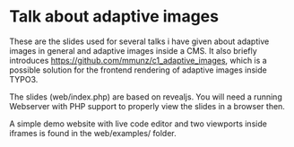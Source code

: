 # Talk about adaptive images

These are the slides used for several talks i have given about adaptive images in general and adaptive images inside a
CMS. It also briefly introduces https://github.com/mmunz/c1_adaptive_images, which is a possible solution for the
frontend rendering of adaptive images inside TYPO3.

The slides (web/index.php) are based on revealjs. You will need a running Webserver with PHP support to properly
view the slides in a browser then.

A simple demo website with live code editor and two viewports inside iframes is found in the web/examples/ folder.
